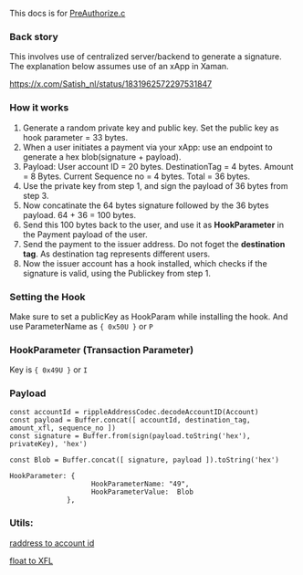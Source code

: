 This docs is for [PreAuthorize.c](https://github.com/technotip/HookExamples/blob/main/PreAuthorize/PreAuthorize.c)

### Back story
This involves use of centralized server/backend to generate a signature.
The explanation below assumes use of an xApp in Xaman.

https://x.com/Satish_nl/status/1831962572297531847

### How it works
1. Generate a random private key and public key. Set the public key as hook parameter = 33 bytes.
2. When a user initiates a payment via your xApp: use an endpoint to generate a hex blob(signature + payload).
3. Payload: User account ID = 20 bytes. DestinationTag = 4 bytes. Amount = 8 Bytes. Current Sequence no = 4 bytes. Total = 36 bytes.
4. Use the private key from step 1, and sign the payload of 36 bytes from step 3.
5. Now concatinate the 64 bytes signature followed by the 36 bytes payload. 64 + 36 = 100 bytes.
6. Send this 100 bytes back to the user, and use it as **HookParameter** in the Payment payload of the user.
7. Send the payment to the issuer address. Do not foget the **destination tag**. As destination tag represents different users.
8. Now the issuer account has a hook installed, which checks if the signature is valid, using the Publickey from step 1.

### Setting the Hook
Make sure to set a publicKey as HookParam while installing the hook. 
And use ParameterName as `{ 0x50U }` or `P`

### HookParameter (Transaction Parameter)
Key is `{ 0x49U }` or `I`

### Payload
```
const accountId = rippleAddressCodec.decodeAccountID(Account)
const payload = Buffer.concat([ accountId, destination_tag, amount_xfl, sequence_no ])
const signature = Buffer.from(sign(payload.toString('hex'), privateKey), 'hex')

const Blob = Buffer.concat([ signature, payload ]).toString('hex')
```

```
HookParameter: {
                    HookParameterName: "49",
                    HookParameterValue:  Blob
              },
```

### Utils:
[raddress to account id](https://github.com/technotip/HooksTools/blob/main/raddress-to-accountid.ts)

[float to XFL](https://github.com/technotip/HooksTools/blob/main/float-to-xfl.ts)

